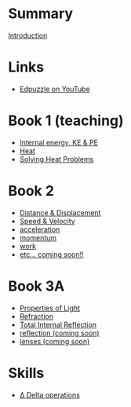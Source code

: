 # Summary

[Introduction](Introduction.md)

# Links
- [Edpuzzle on YouTube](links/edpuzzle.md)
# Book 1 (teaching)
- [Internal energy, KE & PE](book1/internal_energy.md)
- [Heat](book1/heat.md)
- [Solving Heat Problems](book1/heat_problems.md)
# Book 2
- [Distance & Displacement](book2/distance_displacement.md)
- [Speed & Velocity](book2/speed_velocity.md)
- [acceleration]()
- [momentum]()
- [work]()
- [etc... coming soon!!]()

# Book 3A
- [Properties of Light](book3a/light_properties.md)
- [Refraction](book3a/refraction.md)
- [Total Internal Reflection](book3a/tir.md)
- [reflection (coming soon)]()
- [lenses (coming soon)]()

# Skills
- [Δ Delta operations](other/delta.md)
